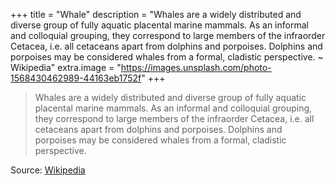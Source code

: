 +++
title = "Whale"
description = "Whales are a widely distributed and diverse group of fully aquatic placental marine mammals. As an informal and colloquial grouping, they correspond to large members of the infraorder Cetacea, i.e. all cetaceans apart from dolphins and porpoises. Dolphins and porpoises may be considered whales from a formal, cladistic perspective.   ~ Wikipedia"
extra.image = "https://images.unsplash.com/photo-1568430462989-44163eb1752f"
+++

> Whales are a widely distributed and diverse group of fully aquatic placental marine mammals. As an informal and colloquial grouping, they correspond to large members of the infraorder Cetacea, i.e. all cetaceans apart from dolphins and porpoises. Dolphins and porpoises may be considered whales from a formal, cladistic perspective.

Source: [Wikipedia](https://en.wikipedia.org/wiki/Whale)
